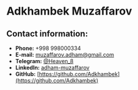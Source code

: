 # Adkhambek Muzaffarov

## Contact information:

-   **Phone:** +998 998000334
-   **E-mail:** [muzaffarov.adham@gmail.com](mailto:muzaffarov.adham@gmail.com)
-   **Telegram:** [@Heaven_8](https://t.me/Heaven_8)
-   **LinkedIn:** [adham-muzaffarov](https://www.linkedin.com/in/adham-muzaffarov)
-   **GitHub:** [https://github.com/Adkhambek](https://github.com/Adkhambek)
